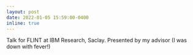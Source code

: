 ```yaml
---
layout: post
date: 2022-01-05 15:59:00-0400
inline: true
---
```




Talk for FLINT at IBM Research, Saclay. Presented by my advisor (I was down with fever!)
